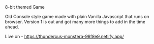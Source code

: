 8-bit themed Game

Old Console style game made with plain Vanilla Javascript that runs on browser.
Version 1 is out and got many more things to add in the time ahead.

Live on - https://thunderous-monstera-98f8e9.netlify.app/
